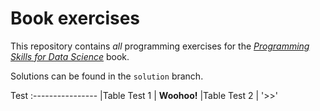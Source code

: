 # Book exercises

This repository contains _all_ programming exercises for the [_Programming Skills for Data Science_](https://programming-for-data-science.github.io/) book.

Solutions can be found in the `solution` branch.

Test
:----------------
|Table Test 1 | **Woohoo!**
|Table Test 2 | '>>'
